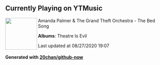 ## Currently Playing on YTMusic

[<img align="left" width="100" src="https://lh3.googleusercontent.com/pGOQ63r16c0zuIY-dFHLHWcJuUN9Ar6PYpHaIHr2ICXt85q35B_ejsHw4jFLkJElbYXOoxfc_tIEyLTu">](https://music.youtube.com/channel/UCX-gkzlYGuLxcQuo0WAWodA)

Amanda Palmer & The Grand Theft Orchestra - The Bed Song

**Albums**: Theatre Is Evil

Last updated at 08/27/2020 19:07

#### Generated with [20chan/github-now](https://github.com/20chan/github-now)


<!--
**20chan/20chan** is a ✨ _special_ ✨ repository because its `README.md` (this file) appears on your GitHub profile.

Here are some ideas to get you started:

- 🔭 I’m currently working on ...
- 🌱 I’m currently learning ...
- 👯 I’m looking to collaborate on ...
- 🤔 I’m looking for help with ...
- 💬 Ask me about ...
- 📫 How to reach me: ...
- 😄 Pronouns: ...
- ⚡ Fun fact: ...
-->
